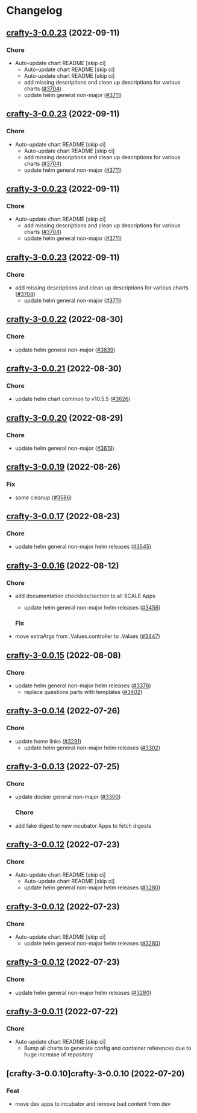 # Changelog



## [crafty-3-0.0.23](https://github.com/truecharts/charts/compare/crafty-3-0.0.22...crafty-3-0.0.23) (2022-09-11)

### Chore

- Auto-update chart README [skip ci]
  - Auto-update chart README [skip ci]
  - Auto-update chart README [skip ci]
  - add missing descriptions and clean up descriptions for various charts ([#3704](https://github.com/truecharts/charts/issues/3704))
  - update helm general non-major ([#3711](https://github.com/truecharts/charts/issues/3711))




## [crafty-3-0.0.23](https://github.com/truecharts/charts/compare/crafty-3-0.0.22...crafty-3-0.0.23) (2022-09-11)

### Chore

- Auto-update chart README [skip ci]
  - Auto-update chart README [skip ci]
  - add missing descriptions and clean up descriptions for various charts ([#3704](https://github.com/truecharts/charts/issues/3704))
  - update helm general non-major ([#3711](https://github.com/truecharts/charts/issues/3711))




## [crafty-3-0.0.23](https://github.com/truecharts/charts/compare/crafty-3-0.0.22...crafty-3-0.0.23) (2022-09-11)

### Chore

- Auto-update chart README [skip ci]
  - add missing descriptions and clean up descriptions for various charts ([#3704](https://github.com/truecharts/charts/issues/3704))
  - update helm general non-major ([#3711](https://github.com/truecharts/charts/issues/3711))




## [crafty-3-0.0.23](https://github.com/truecharts/charts/compare/crafty-3-0.0.22...crafty-3-0.0.23) (2022-09-11)

### Chore

- add missing descriptions and clean up descriptions for various charts ([#3704](https://github.com/truecharts/charts/issues/3704))
  - update helm general non-major ([#3711](https://github.com/truecharts/charts/issues/3711))




## [crafty-3-0.0.22](https://github.com/truecharts/charts/compare/crafty-3-0.0.21...crafty-3-0.0.22) (2022-08-30)

### Chore

- update helm general non-major ([#3639](https://github.com/truecharts/charts/issues/3639))




## [crafty-3-0.0.21](https://github.com/truecharts/charts/compare/crafty-3-0.0.20...crafty-3-0.0.21) (2022-08-30)

### Chore

- update helm chart common to v10.5.5 ([#3626](https://github.com/truecharts/charts/issues/3626))




## [crafty-3-0.0.20](https://github.com/truecharts/charts/compare/crafty-3-0.0.19...crafty-3-0.0.20) (2022-08-29)

### Chore

- update helm general non-major ([#3619](https://github.com/truecharts/charts/issues/3619))




## [crafty-3-0.0.19](https://github.com/truecharts/charts/compare/crafty-3-0.0.17...crafty-3-0.0.19) (2022-08-26)

### Fix

- some cleanup ([#3586](https://github.com/truecharts/charts/issues/3586))




## [crafty-3-0.0.17](https://github.com/truecharts/charts/compare/crafty-3-0.0.16...crafty-3-0.0.17) (2022-08-23)

### Chore

- update helm general non-major helm releases ([#3545](https://github.com/truecharts/charts/issues/3545))




## [crafty-3-0.0.16](https://github.com/truecharts/charts/compare/crafty-3-0.0.15...crafty-3-0.0.16) (2022-08-12)

### Chore

- add documentation checkbox/section to all SCALE Apps
  - update helm general non-major helm releases ([#3456](https://github.com/truecharts/charts/issues/3456))

  ### Fix

- move extraArgs from .Values.controller to .Values ([#3447](https://github.com/truecharts/charts/issues/3447))




## [crafty-3-0.0.15](https://github.com/truecharts/charts/compare/crafty-3-0.0.14...crafty-3-0.0.15) (2022-08-08)

### Chore

- update helm general non-major helm releases ([#3376](https://github.com/truecharts/charts/issues/3376))
  - replace questions parts with templates ([#3402](https://github.com/truecharts/charts/issues/3402))




## [crafty-3-0.0.14](https://github.com/truecharts/apps/compare/crafty-3-0.0.13...crafty-3-0.0.14) (2022-07-26)

### Chore

- update home links ([#3291](https://github.com/truecharts/apps/issues/3291))
  - update helm general non-major helm releases ([#3302](https://github.com/truecharts/apps/issues/3302))




## [crafty-3-0.0.13](https://github.com/truecharts/apps/compare/crafty-3-0.0.12...crafty-3-0.0.13) (2022-07-25)

### Chore

- update docker general non-major ([#3300](https://github.com/truecharts/apps/issues/3300))

  ### Chore

- add fake digest to new incubator Apps to fetch digests




## [crafty-3-0.0.12](https://github.com/truecharts/apps/compare/crafty-3-0.0.11...crafty-3-0.0.12) (2022-07-23)

### Chore

- Auto-update chart README [skip ci]
  - Auto-update chart README [skip ci]
  - update helm general non-major helm releases ([#3280](https://github.com/truecharts/apps/issues/3280))




## [crafty-3-0.0.12](https://github.com/truecharts/apps/compare/crafty-3-0.0.11...crafty-3-0.0.12) (2022-07-23)

### Chore

- Auto-update chart README [skip ci]
  - update helm general non-major helm releases ([#3280](https://github.com/truecharts/apps/issues/3280))




## [crafty-3-0.0.12](https://github.com/truecharts/apps/compare/crafty-3-0.0.11...crafty-3-0.0.12) (2022-07-23)

### Chore

- update helm general non-major helm releases ([#3280](https://github.com/truecharts/apps/issues/3280))




## [crafty-3-0.0.11](https://github.com/truecharts/apps/compare/crafty-3-0.0.10...crafty-3-0.0.11) (2022-07-22)

### Chore

- Auto-update chart README [skip ci]
  - Bump all charts to generate config and container references due to huge increase of repository



## [crafty-3-0.0.10]crafty-3-0.0.10 (2022-07-20)

### Feat

- move dev apps to incubator and remove bad content from dev
